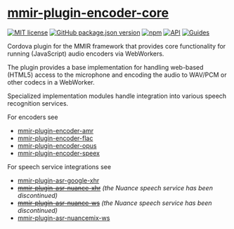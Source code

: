 # [mmir-plugin-encoder-core][0]

[![MIT license](https://img.shields.io/badge/License-MIT-green.svg)](https://opensource.org/licenses/MIT)
[![GitHub package.json version](https://img.shields.io/github/package-json/v/mmig/mmir-plugin-encoder-core/master)](https://github.com/mmig/mmir-plugin-encoder-core)
[![npm](https://img.shields.io/npm/v/mmir-plugin-encoder-core)](https://www.npmjs.com/package/mmir-plugin-encoder-core)
[![API](https://img.shields.io/badge/docs-MediaManager%20API-orange.svg?style=flat)][1]
[![Guides](https://img.shields.io/badge/docs-MMIR%20Speech%20Processing-orange.svg?style=flat)][2]

Cordova plugin for the MMIR framework that provides core functionality for running (JavaScript)
audio encoders via WebWorkers.

The plugin provides a base implementation for handling web-based (HTML5) access to the microphone
and encoding the audio to WAV/PCM or other codecs in a WebWorker.

Specialized implementation modules handle integration into various speech recognition services.

For encoders see
 * [mmir-plugin-encoder-amr][3]
 * [mmir-plugin-encoder-flac][4]
 * [mmir-plugin-encoder-opus][10]
 * [mmir-plugin-encoder-speex][5]

For speech service integrations see
 * [mmir-plugin-asr-google-xhr][6]
 * ~~[mmir-plugin-asr-nuance-xhr][7]~~ _(the Nuance speech service has been discontinued)_
 * ~~[mmir-plugin-asr-nuance-ws][8]~~ _(the Nuance speech service has been discontinued)_
 * [mmir-plugin-asr-nuancemix-ws][9]


[0]: https://github.com/mmig/mmir-plugin-encoder-core
[1]: https://mmig.github.io/mmir/api/mmir.MediaManager.html
[2]: https://github.com/mmig/mmir/wiki/3.9.2-Speech-Processing-in-MMIR
[3]: https://github.com/mmig/mmir-plugin-encoder-amr
[4]: https://github.com/mmig/mmir-plugin-encoder-flac
[5]: https://github.com/mmig/mmir-plugin-encoder-speex
[6]: https://github.com/mmig/mmir-plugin-asr-google-xhr
[7]: https://github.com/mmig/mmir-plugin-asr-nuance-xhr
[8]: https://github.com/mmig/mmir-plugin-asr-nuance-ws
[9]: https://github.com/mmig/mmir-plugin-asr-nuancemix-ws
[10]: https://github.com/mmig/mmir-plugin-encoder-opus
